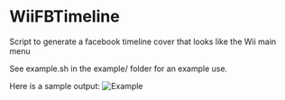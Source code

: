 WiiFBTimeline
=============

Script to generate a facebook timeline cover that looks like the Wii main menu

See example.sh in the example/ folder for an example use.

Here is a sample output:
![Example](http://i.imgur.com/j4xzq.png)
